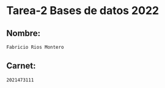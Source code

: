 # Tarea-2 Bases de datos 2022
## Nombre:

    Fabricio Rios Montero

## Carnet:
    2021473111
    
    

